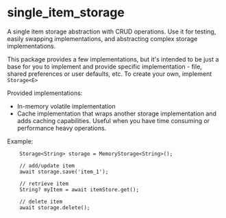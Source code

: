 # single_item_storage

A single item storage abstraction with CRUD operations.
Use it for testing, easily swapping implementations, and abstracting complex 
storage implementations.  

This package provides a few implementations, but it's intended to be just a base 
for you to implement and provide specific implementation - file, shared preferences or user defaults, etc. 
To create your own, implement `Storage<E>`

Provided implementations:
- In-memory volatile implementation
- Cache implementation that wraps another storage implementation and adds caching capabilities. 
Useful when you have time consuming or performance heavy operations.

Example:
```
    Storage<String> storage = MemoryStorage<String>();
    
    // add/update item
    await storage.save('item_1');

    // retrieve item
    String? myItem = await itemStore.get();

    // delete item
    await storage.delete();
```
